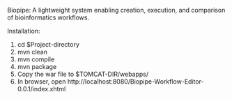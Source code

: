 Biopipe: A lightweight system enabling creation, execution, and comparison of bioinformatics workflows.

Installation:
1. cd $Project-directory
2. mvn clean
3. mvn compile
4. mvn package
5. Copy the war file to $TOMCAT-DIR/webapps/
6. In browser, open http://localhost:8080/Biopipe-Workflow-Editor-0.0.1/index.xhtml
